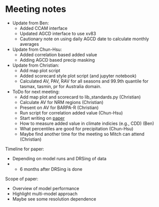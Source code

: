 # Meeting notes

- Update from Ben:
  - Added CCAM interface
  - Updated AGCD interface to use xv83
  - Cautionary note on using daily AGCD date to calculate monthly averages
- Update from Chun-Hsu:
  - Added correlation based added value
  - Adding AGCD based precip masking
- Update from Christian:
  - Add map plot script
  - Added scorecard style plot script (and jupyter notebook)
  - Calculated AV, PAV, RAV for all seasons and 99.9th quantile for tasmax, tasmin, pr for Australia domain.
- ToDo for next meeting:
  - Add map plot and scorecard to lib_standards.py (Christian)
  - Calculate AV for NRM regions (Christian)
  - Present on AV for BARPA-R (Christian)
  - Run script for correlation added value (Chun-Hsu)
  - Start writing on [paper](https://bom365.sharepoint.com/:w:/r/sites/ext_ACS/Shared%20Documents/Research%20article%20-%20Added%20value/acs_added_value.docx?d=w796d0fcdf473425ea2fcde1b49d2ff85&csf=1&web=1&e=9zX9EX)
  - How to measure added value in climate indicies (e.g., CDD) (Ben)
  - What percentiles are good for precipitation (Chun-Hsu)
  - Maybe find another time for the meeting so Mitch can attend (Christian)

Timeline for paper:
- Depending on model runs and DRSing of data
- + 6 months after DRSing is done

Scope of paper:
- Overview of model performance
- Highlight multi-model approach
- Maybe see some resolution dependence
